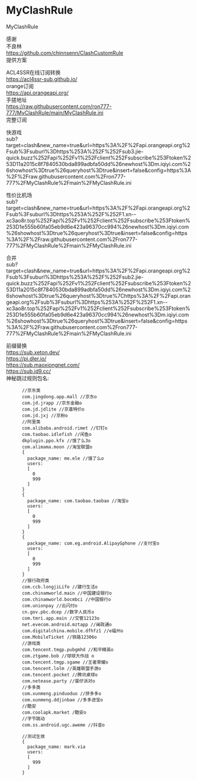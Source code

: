 # MyClashRule
MyClashRule

感谢  
不良林  
https://github.com/chinnsenn/ClashCustomRule  
提供方案  

ACL4SSR在线订阅转换  
https://acl4ssr-sub.github.io/  
orange订阅  
https://api.orangeapi.org/  
手搓地址  
https://raw.githubusercontent.com/ron777-777/MyClashRule/main/MyClashRule.ini  
完整订阅  

快游戏  
sub?target=clash&new_name=true&url=https%3A%2F%2Fapi.orangeapi.org%2Fsub%3Fsuburl%3Dhttps%253A%252F%252Fsub3.jie-quick.buzz%252Fapi%252Fv1%252Fclient%252Fsubscribe%253Ftoken%253D11a2015c8f7840530bda899adbfa50dd%26newhost%3Dm.iqiyi.com%26showhost%3Dtrue%26queryhost%3Dtrue&insert=false&config=https%3A%2F%2Fraw.githubusercontent.com%2Fron777-777%2FMyClashRule%2Fmain%2FMyClashRule.ini  

性价比机场  
sub?target=clash&new_name=true&url=https%3A%2F%2Fapi.orangeapi.org%2Fsub%3Fsuburl%3Dhttps%253A%252F%252F1.xn--xc3ao8r.top%252Fapi%252Fv1%252Fclient%252Fsubscribe%253Ftoken%253D1e555b60fa05eb9d6e423a96370cc994%26newhost%3Dm.iqiyi.com%26showhost%3Dtrue%26queryhost%3Dtrue&insert=false&config=https%3A%2F%2Fraw.githubusercontent.com%2Fron777-777%2FMyClashRule%2Fmain%2FMyClashRule.ini  

合并  
sub?target=clash&new_name=true&url=https%3A%2F%2Fapi.orangeapi.org%2Fsub%3Fsuburl%3Dhttps%253A%252F%252Fsub2.jie-quick.buzz%252Fapi%252Fv1%252Fclient%252Fsubscribe%253Ftoken%253D11a2015c8f7840530bda899adbfa50dd%26newhost%3Dm.iqiyi.com%26showhost%3Dtrue%26queryhost%3Dtrue%7Chttps%3A%2F%2Fapi.orangeapi.org%2Fsub%3Fsuburl%3Dhttps%253A%252F%252F1.xn--xc3ao8r.top%252Fapi%252Fv1%252Fclient%252Fsubscribe%253Ftoken%253D1e555b60fa05eb9d6e423a96370cc994%26newhost%3Dm.iqiyi.com%26showhost%3Dtrue%26queryhost%3Dtrue&insert=false&config=https%3A%2F%2Fraw.githubusercontent.com%2Fron777-777%2FMyClashRule%2Fmain%2FMyClashRule.ini  

前缀替换  
https://sub.xeton.dev/  
https://pi.dler.io/  
https://sub.maoxiongnet.com/  
https://sub.id9.cc/  
神秘跳过规则包名:  
```
      //京东类
      com.jingdong.app.mall //京东o
      com.jd.jrapp //京东金融o
      com.jd.jdlite //京喜特价o
      com.jd.jxj //京粉o
      //阿里类
      com.alibaba.android.rimet //钉钉o
      com.taobao.idlefish //闲鱼o
      dkplugin.ppo.kfx //饿了么3o
      com.alimama.moon //淘宝联盟o
      {
        package_name: me.ele //饿了么o
        users:
        [
          0
          999
        ]
      }     
      {
        package_name: com.taobao.taobao //淘宝o
        users:
        [
          0
          999
        ]
      }
      {
        package_name: com.eg.android.AlipayGphone //支付宝o
        users:
        [
          0
          999
        ]
      }
      //银行政府类
      com.ccb.longjiLife //建行生活o
      com.chinamworld.main //中国建设银行o
      com.chinamworld.bocmbci //中国银行o
      com.unionpay //云闪付o
      cn.gov.pbc.dcep //数字人民币o
      com.tmri.app.main //交管12123o
      net.evecom.android.mztapp //闽政通o
      com.digitalchina.mobile.dfhfz1 //e福州o
      com.MobileTicket //铁路12306o
      //游戏类
      com.tencent.tmgp.pubgmhd //和平精英o
      com.ztgame.bob //球球大作战 o
      com.tencent.tmgp.sgame //王者荣耀o
      com.tencent.lolm //英雄联盟手游o
      com.tencent.pocket //腾讯桌球o
      com.netease.party //蛋仔派对o
      //多多类
      com.xunmeng.pinduoduo //拼多多o
      com.xunmeng.ddjinbao //多多进宝o
      //酷安
      com.coolapk.market /酷安o
      //字节跳动
      com.ss.android.ugc.aweme //抖音o     
      
      //测试生效
      {
        package_name: mark.via
        users:
        [
          999
        ]
      }
